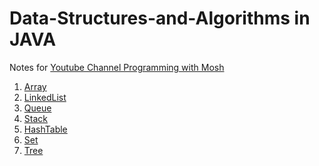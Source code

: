 # Data-Structures-and-Algorithms in JAVA

Notes
for [Youtube Channel Programming with Mosh](https://www.youtube.com/watch?v=BBpAmxU_NQo)

1. [Array](https://github.com/LexieLiu19/Data-Structures-and-Algorithms/tree/main/src/com/datastructure/Arrays)
2. [LinkedList](https://github.com/LexieLiu19/Data-Structures-and-Algorithms/tree/main/src/com/datastructure/LinkedLists)
3. [Queue](https://github.com/LexieLiu19/Data-Structures-and-Algorithms/tree/main/src/com/datastructure/Queue)
4. [Stack](https://github.com/LexieLiu19/Data-Structures-and-Algorithms/tree/main/src/com/datastructure/Stacks)
5. [HashTable](https://github.com/LexieLiu19/Data-Structures-and-Algorithms/tree/main/src/com/datastructure/HashTables)
6. [Set](https://github.com/LexieLiu19/Data-Structures-and-Algorithms/tree/main/src/com/datastructure/Set)
7. [Tree](https://github.com/LexieLiu19/Data-Structures-and-Algorithms/tree/main/src/com/datastructure/Tree)
